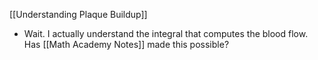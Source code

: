 [[Understanding Plaque Buildup]]
- Wait. I actually understand the integral that computes the blood flow. Has [[Math Academy Notes]] made this possible?
